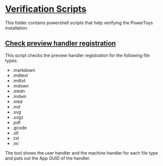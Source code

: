 # [Verification Scripts](/tools/Verification%20scripts/)

This folder contains powershell scripts that help verifying the PowerToys installation.

## [Check preview handler registration](/tools/Verification%20scripts/Check%20preview%20handler%20registration.ps1)

This script checks the preview handler registration for the following file types:

* .markdown
* .mdtext
* .mdtxt
* .mdown
* .mkdn
* .mdwn
* .mkd
* .md
* .svg
* .svgz
* .pdf
* .gcode
* .stl
* .txt
* .ini

The tool shows the user handler and the machine handler for each file type and puts out the App GUID of the handler.
